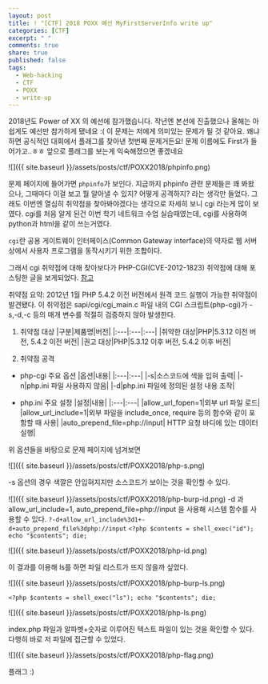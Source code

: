 ```yaml
---
layout: post
title: ! "[CTF] 2018 POXX 예선 MyFirstServerInfo write up"
categories: [CTF]
excerpt: " "
comments: true
share: true
published: false
tags:
  - Web-hacking
  - CTF
  - POXX
  - write-up
---
```


2018년도 Power of XX 의 예선에 참가했습니다. 작년엔 본선에 진출했으나 올해는 아쉽게도 예선만 참가하게 됐네요 :(
이 문제는 저에게 의미있는 문제가 될 것 같아요. 왜냐하면 공식적인 대회에서 플래그를 찾아낸 첫번째 문제거든요!
문제 이름에도 First가 들어가고..ㅎㅎ 앞으로 플래그를 보는게 익숙해졌으면 좋겠네요

![]({{ site.baseurl }}/assets/posts/ctf/POXX2018/phpinfo.png)

문제 페이지에 들어가면 `phpinfo`가 보인다.
지금까지 phpinfo 관련 문제들은 꽤 봐왔으나, 그때마다 이걸 보고 뭘 알아낼 수 있지? 어떻게 공격하지? 라는 생각만 들었다.
그래도 이번엔 열심히 취약점을 찾아봐야겠다는 생각으로 자세히 보니 cgi 라는게 많이 보였다.
cgi를 처음 알게 된건 이번 학기 네트워크 수업 실습때였는데, cgi를 사용하여 python과 html을 같이 쓰는거였다.

`cgi`란 공용 게이트웨이 인터페이스(Common Gateway interface)의 약자로 웹 서버 상에서 사용자 프로그램을 동작시키기 위한 조합이다.

그래서 cgi 취약점에 대해 찾아보다가 PHP-CGI(CVE-2012-1823) 취약점에 대해 포스팅한 글을 보게되었다.
[참고](https://m.blog.naver.com/PostView.nhn?blogId=heapskewl73&logNo=221130879514&proxyReferer=https%3A%2F%2Fwww.google.co.kr%2F)


취약점 요약: 2012년 1월 PHP 5.4.2 이전 버전에서 원격 코드 실행이 가능한 취약점이 발견됐다. 이 취약점은 sapi/cgi/cgi_main.c 파일 내의 CGI 스크립트(php-cgi)가 -s,-d,-c 등의 매개 변수를 적절히 검증하지 않아 발생한다.

1. 취약점 대상
|구분|제품명|버전|
|:---|:---|:---|
|취약한 대상|PHP|5.3.12 이전 버전, 5.4.2 이전 버전|
|권고 대상|PHP|5.3.12 이후 버전, 5.4.2 이후 버전|

2. 취약점 공격
- php-cgi 주요 옵션
|옵션|내용|
|:---|:---|
|-s|소스코드에 색을 입혀 출력|
|-n|php.ini 파일 사용하지 않음|
|-d|php.ini 파일에 정의된 설정 내용 조작|

- php.ini 주요 설정
|설정|내용|
|:---|:---|
|allow_url_fopen=1|외부 url 파일 로드|
|allow_url_include=1|외부 파일을 include_once, require 등의 함수와 같이 포함할 때 사용|
|auto_prepend_file=php://input| HTTP 요청 바디에 있는 데이터 실행|


위 옵션들을 바탕으로 문제 페이지에 넘겨보면

![]({{ site.baseurl }}/assets/posts/ctf/POXX2018/php-s.png)

-s 옵션의 경우 색깔은 안입혀지지만 소스코드가 보이는 것을 확인할 수 있다.

![]({{ site.baseurl }}/assets/posts/ctf/POXX2018/php-burp-id.png)
-d 과 allow_url_include=1, auto_prepend_file=php://input 을 사용해 시스템 함수를 사용할 수 있다.
`?-d+allow_url_include%3d1+-d+auto_prepend_file%3dphp://input`
`<?php $contents = shell_exec("id"); echo "$contents"; die;`

![]({{ site.baseurl }}/assets/posts/ctf/POXX2018/php-id.png)

이 결과를 이용해 ls를 하면 파일 리스트가 뜨지 않을까 싶었다.

![]({{ site.baseurl }}/assets/posts/ctf/POXX2018/php-burp-ls.png)

`<?php $contents = shell_exec("ls"); echo "$contents"; die;`

![]({{ site.baseurl }}/assets/posts/ctf/POXX2018/php-ls.png)

index.php 파일과 알파벳+숫자로 이루어진 텍스트 파일이 있는 것을 확인할 수 있다.
다행히 바로 저 파일에 접근할 수 있었다.

![]({{ site.baseurl }}/assets/posts/ctf/POXX2018/php-flag.png)

플래그 :)
